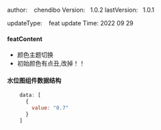 author:     &nbsp;&nbsp;  chendibo
Version:      &nbsp;&nbsp;1.0.2
lastVersion:  &nbsp;&nbsp;1.0.1

updateType:   &nbsp;&nbsp; feat
update Time:  2022 09 29

#### featContent
- 颜色主题切换
- 初始颜色有点丑,改掉！！


#### 水位图组件数据结构
```js
    data: [
      {
        value: "0.7"
      }
    ]
```